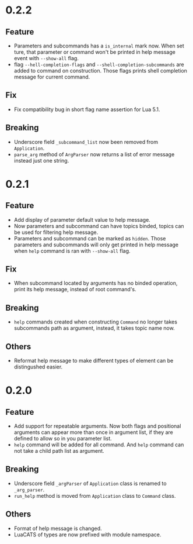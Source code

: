# 0.2.2

## Feature

- Parameters and subcommands has a `is_internal` mark now. When set ture, that
  parameter or command won't be printed in help message event with `--show-all`
  flag.
- flag `--hell-completion-flags` and `--shell-completion-subcommands` are added
  to command on construction. Those flags prints shell completion message for
  current command.

## Fix

- Fix compatibility bug in short flag name assertion for Lua 5.1.

## Breaking

- Underscore field `_subcommand_list` now been removed from `Application`.
- `parse_arg` method of `ArgParser` now returns a list of error message instead
  just one string.

# 0.2.1

## Feature

- Add display of parameter default value to help message.
- Now parameters and subcommand can have topics binded, topics can be used for
  filtering help message.
- Parameters and subcommand can be marked as `hidden`. Those parameters and subcommands
  will only get printed in help message when `help` command is ran with `--show-all`
  flag.

## Fix

- When subcommand located by arguments has no binded operation, print its help
  message, instead of root command's.

## Breaking

- `help` commands created when constructing `Command` no longer takes subcommands
  path as argument, instead, it takes topic name now.

## Others

- Reformat help message to make different types of element can be distingushed
  easier.

# 0.2.0

## Feature

- Add support for repeatable arguments. Now both flags and positional arguments
  can appear more than once in argument list, if they are defined to allow so in
  you parameter list.
- `help` command will be added for all command. And `help` command can not take
  a child path list as argument.

## Breaking

- Underscore field `_argParser` of `Application` class is renamed to `_arg_parser`.
- `run_help` method is moved from `Application` class to `Command` class.

## Others

- Format of help message is changed.
- LuaCATS of types are now prefixed with module namespace.
